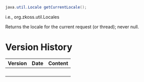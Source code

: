 ``` java
java.util.Locale getCurrentLocale();
```

  
i.e., <javadoc method="getCurrent()">org.zkoss.util.Locales</javadoc>

Returns the locale for the current request (or thread); never null.

# Version History

| Version | Date | Content |
|---------|------|---------|
|         |      |         |
